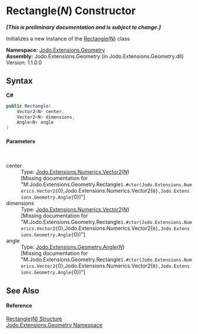 # Rectangle(*N*) Constructor 
 _**\[This is preliminary documentation and is subject to change.\]**_

Initializes a new instance of the <a href="T_Jodo_Extensions_Geometry_Rectangle_1">Rectangle(N)</a> class

**Namespace:**&nbsp;<a href="N_Jodo_Extensions_Geometry">Jodo.Extensions.Geometry</a><br />**Assembly:**&nbsp;Jodo.Extensions.Geometry (in Jodo.Extensions.Geometry.dll) Version: 1.1.0.0

## Syntax

**C#**<br />
``` C#
public Rectangle(
	Vector2<N> center,
	Vector2<N> dimensions,
	Angle<N> angle
)
```


#### Parameters
&nbsp;<dl><dt>center</dt><dd>Type: <a href="T_Jodo_Extensions_Numerics_Vector2_1">Jodo.Extensions.Numerics.Vector2</a>(<a href="T_Jodo_Extensions_Geometry_Rectangle_1">*N*</a>)<br />\[Missing <param name="center"/> documentation for "M:Jodo.Extensions.Geometry.Rectangle`1.#ctor(Jodo.Extensions.Numerics.Vector2{`0},Jodo.Extensions.Numerics.Vector2{`0},Jodo.Extensions.Geometry.Angle{`0})"\]</dd><dt>dimensions</dt><dd>Type: <a href="T_Jodo_Extensions_Numerics_Vector2_1">Jodo.Extensions.Numerics.Vector2</a>(<a href="T_Jodo_Extensions_Geometry_Rectangle_1">*N*</a>)<br />\[Missing <param name="dimensions"/> documentation for "M:Jodo.Extensions.Geometry.Rectangle`1.#ctor(Jodo.Extensions.Numerics.Vector2{`0},Jodo.Extensions.Numerics.Vector2{`0},Jodo.Extensions.Geometry.Angle{`0})"\]</dd><dt>angle</dt><dd>Type: <a href="T_Jodo_Extensions_Geometry_Angle_1">Jodo.Extensions.Geometry.Angle</a>(<a href="T_Jodo_Extensions_Geometry_Rectangle_1">*N*</a>)<br />\[Missing <param name="angle"/> documentation for "M:Jodo.Extensions.Geometry.Rectangle`1.#ctor(Jodo.Extensions.Numerics.Vector2{`0},Jodo.Extensions.Numerics.Vector2{`0},Jodo.Extensions.Geometry.Angle{`0})"\]</dd></dl>

## See Also


#### Reference
<a href="T_Jodo_Extensions_Geometry_Rectangle_1">Rectangle(N) Structure</a><br /><a href="N_Jodo_Extensions_Geometry">Jodo.Extensions.Geometry Namespace</a><br />